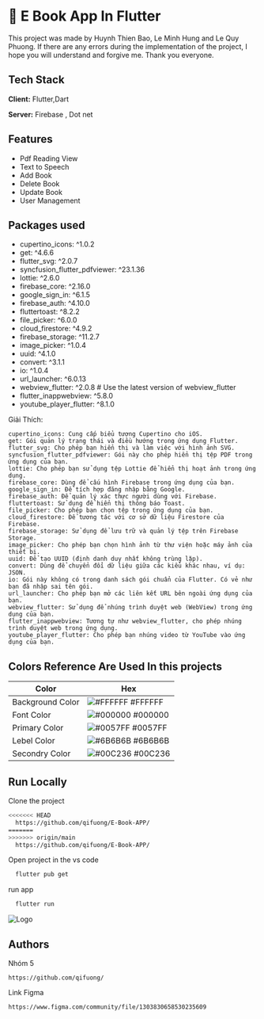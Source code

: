 
# 📙 E Book App In Flutter
This project was made by Huynh Thien Bao, Le Minh Hung and Le Quy Phuong. If there are any errors during the implementation of the project, I hope you will understand and forgive me. Thank you everyone.





## Tech Stack

**Client:** Flutter,Dart

**Server:** Firebase , Dot net

## Features

- Pdf Reading View
- Text to Speech
- Add Book
- Delete Book 
- Update Book
- User Management 

## Packages used 
 - cupertino_icons: ^1.0.2
 - get: ^4.6.6
 - flutter_svg: ^2.0.7
 - syncfusion_flutter_pdfviewer: ^23.1.36
 - lottie: ^2.6.0
 - firebase_core: ^2.16.0
 - google_sign_in: ^6.1.5
 - firebase_auth: ^4.10.0
 - fluttertoast: ^8.2.2
 - file_picker: ^6.0.0
 - cloud_firestore: ^4.9.2
 - firebase_storage: ^11.2.7
 - image_picker: ^1.0.4
 - uuid: ^4.1.0
 - convert: ^3.1.1
 - io: ^1.0.4
 - url_launcher: ^6.0.13
 - webview_flutter: ^2.0.8  # Use the latest version of webview_flutter
 - flutter_inappwebview: ^5.8.0
 - youtube_player_flutter: ^8.1.0

Giải Thích:
```
cupertino_icons: Cung cấp biểu tượng Cupertino cho iOS.
get: Gói quản lý trạng thái và điều hướng trong ứng dụng Flutter.
flutter_svg: Cho phép bạn hiển thị và làm việc với hình ảnh SVG.
syncfusion_flutter_pdfviewer: Gói này cho phép hiển thị tệp PDF trong ứng dụng của bạn.
lottie: Cho phép bạn sử dụng tệp Lottie để hiển thị hoạt ảnh trong ứng dụng.
firebase_core: Dùng để cấu hình Firebase trong ứng dụng của bạn.
google_sign_in: Để tích hợp đăng nhập bằng Google.
firebase_auth: Để quản lý xác thực người dùng với Firebase.
fluttertoast: Sử dụng để hiển thị thông báo Toast.
file_picker: Cho phép bạn chọn tệp trong ứng dụng của bạn.
cloud_firestore: Để tương tác với cơ sở dữ liệu Firestore của Firebase.
firebase_storage: Sử dụng để lưu trữ và quản lý tệp trên Firebase Storage.
image_picker: Cho phép bạn chọn hình ảnh từ thư viện hoặc máy ảnh của thiết bị.
uuid: Để tạo UUID (định danh duy nhất không trùng lặp).
convert: Dùng để chuyển đổi dữ liệu giữa các kiểu khác nhau, ví dụ: JSON.
io: Gói này không có trong danh sách gói chuẩn của Flutter. Có vẻ như bạn đã nhập sai tên gói.
url_launcher: Cho phép bạn mở các liên kết URL bên ngoài ứng dụng của bạn.
webview_flutter: Sử dụng để nhúng trình duyệt web (WebView) trong ứng dụng của bạn.
flutter_inappwebview: Tương tự như webview_flutter, cho phép nhúng trình duyệt web trong ứng dụng.
youtube_player_flutter: Cho phép bạn nhúng video từ YouTube vào ứng dụng của bạn.
```

## Colors Reference Are Used In this projects 

| Color             | Hex                                                                |
| ----------------- | ------------------------------------------------------------------ |
| Background Color | ![#FFFFFF](https://via.placeholder.com/10/FFFFFF?text=+) #FFFFFF |
| Font Color | ![#000000](https://via.placeholder.com/10/000000?text=+) #000000 |
| Primary Color | ![#0057FF](https://via.placeholder.com/10/0057FF?text=+) #0057FF |
| Lebel Color | ![#6B6B6B](https://via.placeholder.com/10/6B6B6B?text=+) #6B6B6B |
| Secondry Color | ![#00C236](https://via.placeholder.com/10/00C236?text=+) #00C236 |


## Run Locally

Clone the project

```bash
<<<<<<< HEAD
  https://github.com/qifuong/E-Book-APP/
=======
>>>>>>> origin/main
  https://github.com/qifuong/E-Book-APP/
```

Open project in the vs code

```bash
  flutter pub get
```

run app 

```bash
  flutter run
```


![Logo](https://blogger.googleusercontent.com/img/b/R29vZ2xl/AVvXsEgtpiFeWcFePNVWgQbGKd5E0oj1RnVWLCfhTxYboUSD9f9yjHvV7TXE8UNdZzNHiBfigeW0QzOtzlGqqJ12FuJpcenDMW3EXiij5zvMy4CZROuxr2lFcYVIjMeF52vHPWWj05CIy2RyBD3DRbXyr0vjUpfEq3P0nYOwwJCNVln3GmmBVcjlFY5W7v6Tais/s2604/Banner%202.png)


## Authors
Nhóm 5
```
https://github.com/qifuong/
```
Link Figma
```
https://www.figma.com/community/file/1303830658530235609
```